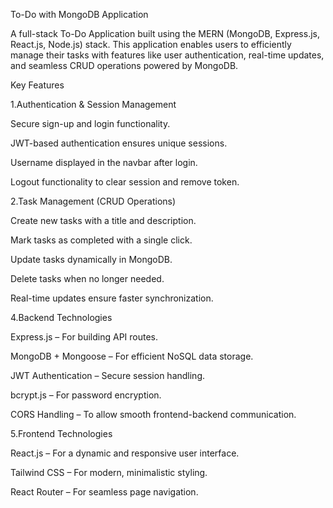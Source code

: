 To-Do with MongoDB Application

A full-stack To-Do Application built using the MERN (MongoDB, Express.js, React.js, Node.js) stack. This application enables users to efficiently manage their tasks with features like user authentication, real-time updates, and seamless CRUD operations powered by MongoDB.

Key Features

1.Authentication & Session Management

Secure sign-up and login functionality.

JWT-based authentication ensures unique sessions.

Username displayed in the navbar after login.

Logout functionality to clear session and remove token.

2.Task Management (CRUD Operations)

Create new tasks with a title and description.

Mark tasks as completed with a single click.

Update tasks dynamically in MongoDB.

Delete tasks when no longer needed.

Real-time updates ensure faster synchronization.

4.Backend Technologies

Express.js – For building API routes.

MongoDB + Mongoose – For efficient NoSQL data storage.

JWT Authentication – Secure session handling.

bcrypt.js – For password encryption.

CORS Handling – To allow smooth frontend-backend communication.

5.Frontend Technologies

React.js – For a dynamic and responsive user interface.

Tailwind CSS – For modern, minimalistic styling.

React Router – For seamless page navigation.
